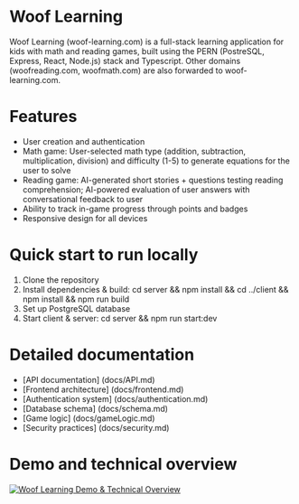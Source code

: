 # Woof Learning

Woof Learning (woof-learning.com) is a full-stack learning application for kids with math and reading games, built using the PERN (PostreSQL, Express, React, Node.js) stack and Typescript. Other domains (woofreading.com, woofmath.com) are also forwarded to woof-learning.com.

# Features

- User creation and authentication
- Math game: User-selected math type (addition, subtraction, multiplication, division) and difficulty (1-5) to generate equations for the user to solve
- Reading game: AI-generated short stories + questions testing reading comprehension; AI-powered evaluation of user answers with conversational feedback to user
- Ability to track in-game progress through points and badges
- Responsive design for all devices

# Quick start to run locally

1. Clone the repository
2. Install dependencies & build: cd server && npm install && cd ../client && npm install && npm run build
3. Set up PostgreSQL database
4. Start client & server: cd server && npm run start:dev

# Detailed documentation

- [API documentation] (docs/API.md)
- [Frontend architecture] (docs/frontend.md)
- [Authentication system] (docs/authentication.md)
- [Database schema] (docs/schema.md)
- [Game logic] (docs/gameLogic.md)
- [Security practices] (docs/security.md)

# Demo and technical overview
[![Woof Learning Demo & Technical Overview](https://i9.ytimg.com/vi_webp/Toayn-lV-c4/mq1.webp?sqp=CIzgjb0G-oaymwEmCMACELQB8quKqQMa8AEB-AH-CYAC0AWKAgwIABABGB4gXihyMA8=&rs=AOn4CLBHTjGOcRBZi7FQlPcTYEIFYEiS8A)](https://youtu.be/Toayn-lV-c4)

